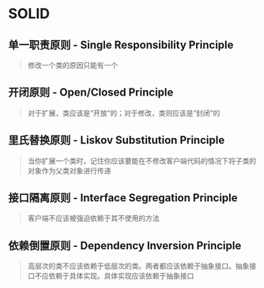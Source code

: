 # SOLID

## 单一职责原则 - Single Responsibility Principle

> 修改一个类的原因只能有一个

## 开闭原则 - Open/Closed Principle

> 对于扩展，类应该是“开放”的；对于修改，类则应该是“封闭”的

## 里氏替换原则 - Liskov Substitution Principle

> 当你扩展一个类时，记住你应该要能在不修改客户端代码的情况下将子类的对象作为父类对象进行传递

## 接口隔离原则 - Interface Segregation Principle

> 客户端不应该被强迫依赖于其不使用的方法

## 依赖倒置原则 - Dependency Inversion Principle

> 高层次的类不应该依赖于低层次的类。两者都应该依赖于抽象接口。抽象接口不应依赖于具体实现。具体实现应该依赖于抽象接口
